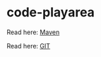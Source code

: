 # code-playarea

  Read here: [Maven](Documentation/maven.md)
  
  Read here: [GIT](Documentation/GIT.md)